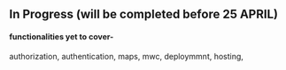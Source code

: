 ## In Progress (will be completed before 25 APRIL)

#### functionalities yet to cover-
authorization, authentication, maps, mwc, deploymmnt, hosting, 


